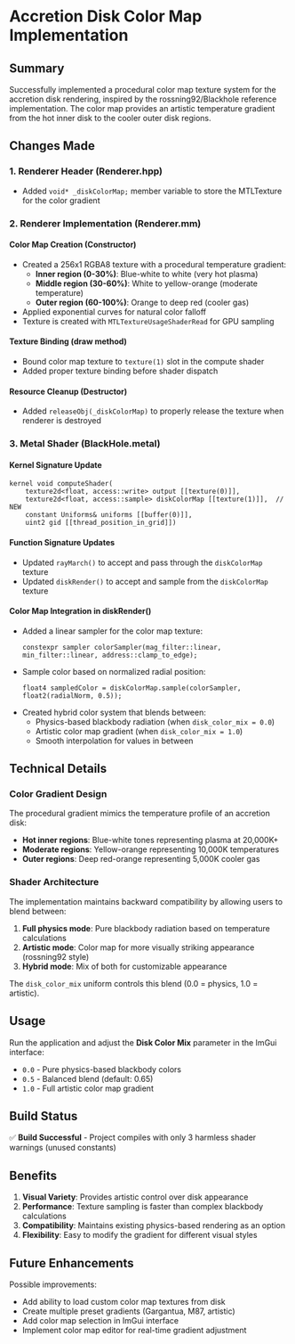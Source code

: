 # Accretion Disk Color Map Implementation

## Summary

Successfully implemented a procedural color map texture system for the accretion disk rendering, inspired by the rossning92/Blackhole reference implementation. The color map provides an artistic temperature gradient from the hot inner disk to the cooler outer disk regions.

## Changes Made

### 1. Renderer Header (Renderer.hpp)
- Added `void* _diskColorMap;` member variable to store the MTLTexture for the color gradient

### 2. Renderer Implementation (Renderer.mm)

#### Color Map Creation (Constructor)
- Created a 256x1 RGBA8 texture with a procedural temperature gradient:
  - **Inner region (0-30%)**: Blue-white to white (very hot plasma)
  - **Middle region (30-60%)**: White to yellow-orange (moderate temperature)  
  - **Outer region (60-100%)**: Orange to deep red (cooler gas)
- Applied exponential curves for natural color falloff
- Texture is created with `MTLTextureUsageShaderRead` for GPU sampling

#### Texture Binding (draw method)
- Bound color map texture to `texture(1)` slot in the compute shader
- Added proper texture binding before shader dispatch

#### Resource Cleanup (Destructor)
- Added `releaseObj(_diskColorMap)` to properly release the texture when renderer is destroyed

### 3. Metal Shader (BlackHole.metal)

#### Kernel Signature Update
```metal
kernel void computeShader(
    texture2d<float, access::write> output [[texture(0)]],
    texture2d<float, access::sample> diskColorMap [[texture(1)]],  // NEW
    constant Uniforms& uniforms [[buffer(0)]],
    uint2 gid [[thread_position_in_grid]])
```

#### Function Signature Updates
- Updated `rayMarch()` to accept and pass through the `diskColorMap` texture
- Updated `diskRender()` to accept and sample from the `diskColorMap` texture

#### Color Map Integration in diskRender()
- Added a linear sampler for the color map texture:
  ```metal
  constexpr sampler colorSampler(mag_filter::linear, min_filter::linear, address::clamp_to_edge);
  ```
- Sample color based on normalized radial position:
  ```metal
  float4 sampledColor = diskColorMap.sample(colorSampler, float2(radialNorm, 0.5));
  ```
- Created hybrid color system that blends between:
  - Physics-based blackbody radiation (when `disk_color_mix = 0.0`)
  - Artistic color map gradient (when `disk_color_mix = 1.0`)
  - Smooth interpolation for values in between

## Technical Details

### Color Gradient Design
The procedural gradient mimics the temperature profile of an accretion disk:
- **Hot inner regions**: Blue-white tones representing plasma at 20,000K+
- **Moderate regions**: Yellow-orange representing 10,000K temperatures
- **Outer regions**: Deep red-orange representing 5,000K cooler gas

### Shader Architecture
The implementation maintains backward compatibility by allowing users to blend between:
1. **Full physics mode**: Pure blackbody radiation based on temperature calculations
2. **Artistic mode**: Color map for more visually striking appearance (rossning92 style)
3. **Hybrid mode**: Mix of both for customizable appearance

The `disk_color_mix` uniform controls this blend (0.0 = physics, 1.0 = artistic).

## Usage

Run the application and adjust the **Disk Color Mix** parameter in the ImGui interface:
- `0.0` - Pure physics-based blackbody colors
- `0.5` - Balanced blend (default: 0.65)
- `1.0` - Full artistic color map gradient

## Build Status

✅ **Build Successful** - Project compiles with only 3 harmless shader warnings (unused constants)

## Benefits

1. **Visual Variety**: Provides artistic control over disk appearance
2. **Performance**: Texture sampling is faster than complex blackbody calculations
3. **Compatibility**: Maintains existing physics-based rendering as an option
4. **Flexibility**: Easy to modify the gradient for different visual styles

## Future Enhancements

Possible improvements:
- Add ability to load custom color map textures from disk
- Create multiple preset gradients (Gargantua, M87, artistic)
- Add color map selection in ImGui interface
- Implement color map editor for real-time gradient adjustment
